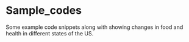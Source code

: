 # Sample_codes
Some example code snippets along with showing changes in food and health in different states of the US.
